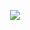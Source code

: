 <p align="center">
  <img src="https://user-images.githubusercontent.com/115038430/193908385-64dc1d28-220e-483f-944a-f087acdc3dbc.png"> 
</p>
